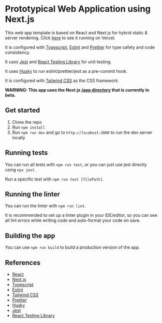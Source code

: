 # Prototypical Web Application using Next.js

This web app template is based on React and Next.js for hybrid static & server rendering.
Click [here](https://prototypical-web-app.vercel.app/) to see it running on Vercel.

It is configured with [Typescript](https://www.typescriptlang.org/), [Eslint](https://eslint.org/) and [Prettier](https://prettier.io/) for type safety and code consistency.

It uses [Jest](https://jestjs.io/) and [React Testing Library](https://testing-library.com/) for unit testing.

It uses [Husky](https://typicode.github.io/husky/) to run eslint/prettier/jest as a pre-commit hook.

It is configured with [Tailwind CSS](https://tailwindcss.com/) as the CSS framework.

**WARNING: This app uses the Next.js [/app directory](https://beta.nextjs.org/docs/getting-started) that is currently in beta.**

## Get started

1. Clone the repo
2. Run `npm install`
3. Run `npm run dev` and go to `http://locahost:3000` to run the dev server locally

## Running tests

You can run all tests with `npm run test`, or you can just use jest directly using `npx jest`.

Run a specific test with `npm run test [filePath]`.

## Running the linter

You can run the linter with `npm run lint`.

It is recommended to set up a linter plugin in your IDE/editor, so you can see all lint errors while writing code and auto-format your code on save.

## Building the app

You can use `npm run build` to build a production version of the app.

## References

- [React](https://reactjs.org/)
- [Next.js](https://nextjs.org/)
- [Typescript](https://www.typescriptlang.org/)
- [Eslint](https://eslint.org/)
- [Tailwind CSS](https://tailwindcss.com/)
- [Prettier](https://prettier.io/)
- [Husky](https://typicode.github.io/husky/)
- [Jest](https://jestjs.io/)
- [React Testing Library](https://testing-library.com/)
